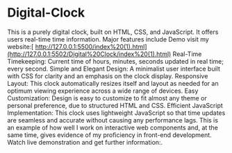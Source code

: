 # Digital-Clock
This is a purely digital clock, built on HTML, CSS, and JavaScript. It offers users real-time time information. Major features include
Demo visit my website:[ http://127.0.0.1:5500/index%20(1).html](http://127.0.0.1:5502/Digital%20Clock/index%20(1).html)
Real-Time Timekeeping: Current time of hours, minutes, seconds updated in real time; every second.
Simple and Elegant Design: A minimalist user interface built with CSS for clarity and an emphasis on the clock display.
Responsive Layout: This clock automatically resizes itself and layout as needed for an optimum viewing experience across a wide range of devices.
Easy Customization: Design is easy to customize to fit almost any theme or personal preference, due to structured HTML and CSS.
Efficient JavaScript Implementation: This clock uses lightweight JavaScript so that time updates are seamless and accurate without causing any performance lags.
This is an example of how well I work on interactive web components and, at the same time, gives evidence of my proficiency in front-end development. Watch live demonstration and get further information:.
